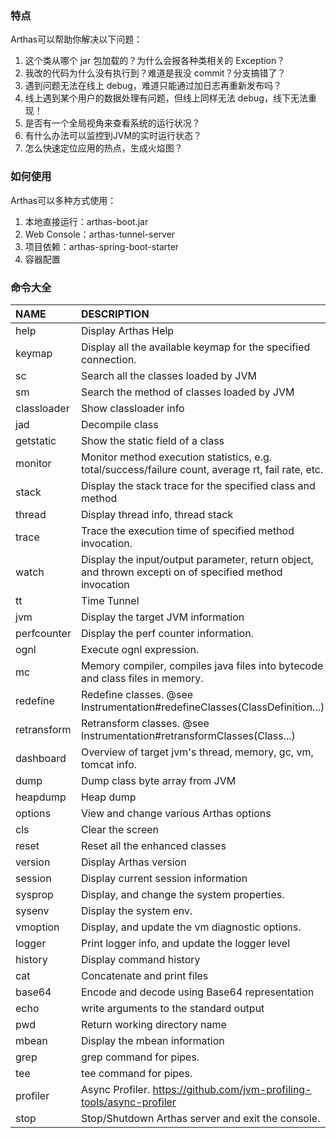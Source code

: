 ### 特点
Arthas可以帮助你解决以下问题：

1. 这个类从哪个 jar 包加载的？为什么会报各种类相关的 Exception？
2. 我改的代码为什么没有执行到？难道是我没 commit？分支搞错了？
3. 遇到问题无法在线上 debug，难道只能通过加日志再重新发布吗？
4. 线上遇到某个用户的数据处理有问题，但线上同样无法 debug，线下无法重现！
5. 是否有一个全局视角来查看系统的运行状况？
6. 有什么办法可以监控到JVM的实时运行状态？
7. 怎么快速定位应用的热点，生成火焰图？

### 如何使用
Arthas可以多种方式使用：
1. 本地直接运行：arthas-boot.jar 
2. Web Console：arthas-tunnel-server
3. 项目依赖：arthas-spring-boot-starter
4. 容器配置

### 命令大全

|NAME         |DESCRIPTION|
|:------------|:---|                                                           
|help         |Display Arthas Help                                                   
|keymap       |Display all the available keymap for the specified connection.        
|sc           |Search all the classes loaded by JVM                                  
|sm           |Search the method of classes loaded by JVM                            
|classloader  |Show classloader info                                                 
|jad          |Decompile class                                                       
|getstatic    |Show the static field of a class                                      
|monitor      |Monitor method execution statistics, e.g. total/success/failure count, average rt, fail rate, etc. 
|stack        |Display the stack trace for the specified class and method            
|thread       |Display thread info, thread stack                                     
|trace        |Trace the execution time of specified method invocation.              
|watch        |Display the input/output parameter, return object, and thrown excepti on of specified method invocation 
|tt           |Time Tunnel                                                           
|jvm          |Display the target JVM information                                    
|perfcounter  |Display the perf counter information.                                 
|ognl         |Execute ognl expression.                                              
|mc           |Memory compiler, compiles java files into bytecode and class files in memory. 
|redefine     |Redefine classes. @see Instrumentation#redefineClasses(ClassDefinition...)  
|retransform  |Retransform classes. @see Instrumentation#retransformClasses(Class...) 
|dashboard    |Overview of target jvm's thread, memory, gc, vm, tomcat info.         
|dump         |Dump class byte array from JVM                                        
|heapdump     |Heap dump                                                             
|options      |View and change various Arthas options                                
|cls          |Clear the screen                                                      
|reset        |Reset all the enhanced classes                                        
|version      |Display Arthas version                                                
|session      |Display current session information                                   
|sysprop      |Display, and change the system properties.                            
|sysenv       |Display the system env.                                               
|vmoption     |Display, and update the vm diagnostic options.                        
|logger       |Print logger info, and update the logger level                        
|history      |Display command history                                               
|cat          |Concatenate and print files                                           
|base64       |Encode and decode using Base64 representation                         
|echo         |write arguments to the standard output                                
|pwd          |Return working directory name                                         
|mbean        |Display the mbean information                                         
|grep         |grep command for pipes.                                               
|tee          |tee command for pipes.                                                
|profiler     |Async Profiler. https://github.com/jvm-profiling-tools/async-profiler 
|stop         |Stop/Shutdown Arthas server and exit the console.
